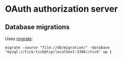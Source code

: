 # OAuth authorization server

## Database migrations

Uses [migrate](https://github.com/mattes/migrate):

```
migrate -source "file://db/migration/" -database "mysql://tick:tick@tcp(localhost:3306)/tick" up 1
```